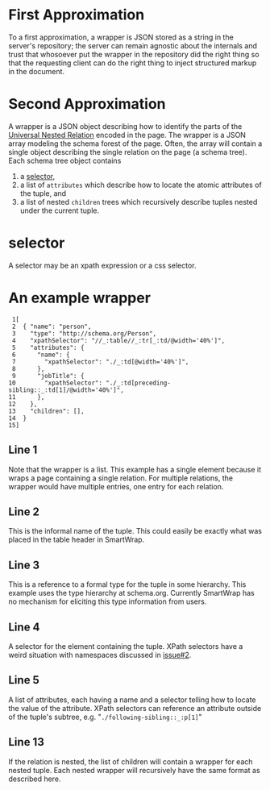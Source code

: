 # First Approximation #

To a first approximation, a wrapper is JSON stored as a string in the
server's repository; the server can remain agnostic about the
internals and trust that whosoever put the wrapper in the repository
did the right thing so that the requesting client can do the right
thing to inject structured markup in the document.

# Second Approximation #

A wrapper is a JSON object describing how to identify the parts of the
[Universal Nested Relation](https://gae-wrapup-server.googlecode.com/hg/doc/bib/1990_leveneNestedUniversalRelation.pdf)
encoded in the page.  The wrapper is a JSON array modeling the schema
forest of the page.  Often, the array will contain a single object
describing the single relation on the page (a schema tree).  Each
schema tree object contains
  1. a [selector](#selector.md),
  1. a list of `attributes` which describe how to locate the atomic attributes of the tuple, and
  1. a list of nested `children` trees which recursively describe tuples nested under the current tuple.

# selector #

A selector may be an xpath expression or a css selector.

# An example wrapper #

```
 1[
 2  { "name": "person",
 3    "type": "http://schema.org/Person",
 4    "xpathSelector": "//_:table//_:tr[_:td/@width='40%']",
 5    "attributes": {
 6      "name": {
 7        "xpathSelector": "./_:td[@width='40%']",
 8      },
 9      "jobTitle": {
10        "xpathSelector": "./_:td[preceding-sibling::_:td[1]/@width='40%']",
11      },
12    },
13    "children": [],
14  }
15]
```

## Line 1 ##

Note that the wrapper is a list.  This example has a single element
because it wraps a page containing a single relation.  For multiple
relations, the wrapper would have multiple entries, one entry for each
relation.

## Line 2 ##

This is the informal name of the tuple.  This could easily be exactly
what was placed in the table header in SmartWrap.

## Line 3 ##

This is a reference to a formal type for the tuple in some hierarchy.
This example uses the type hierarchy at schema.org.  Currently
SmartWrap has no mechanism for eliciting this type information from
users.

## Line 4 ##

A selector for the element containing the tuple.  XPath selectors have
a weird situation with namespaces discussed in [issue#2](https://code.google.com/p/gae-wrapup-server/issues/detail?id=#2).

## Line 5 ##

A list of attributes, each having a name and a selector telling how to
locate the value of the attribute.  XPath selectors can reference an
attribute outside of the tuple's subtree,
e.g. "`./following-sibling::_:p[1]`"

## Line 13 ##

If the relation is nested, the list of children will contain a wrapper
for each nested tuple.  Each nested wrapper will recursively have the
same format as described here.